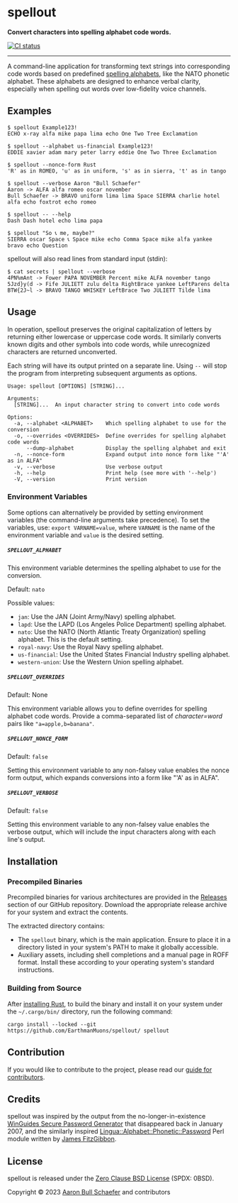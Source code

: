 # spellout

**Convert characters into spelling alphabet code words.**

[![CI status](https://img.shields.io/github/actions/workflow/status/EarthmanMuons/spellout/on-pull-request.yml?event=merge_group&label=ci&logo=github)](https://github.com/EarthmanMuons/spellout/actions?query=event%3Amerge_group)

---

A command-line application for transforming text strings into corresponding code
words based on predefined [spelling alphabets][], like the NATO phonetic alphabet.
These alphabets are designed to enhance verbal clarity, especially when spelling
out words over low-fidelity voice channels.

[spelling alphabets]: https://en.wikipedia.org/wiki/Spelling_alphabet

## Examples

    $ spellout Example123!
    ECHO x-ray alfa mike papa lima echo One Two Tree Exclamation

    $ spellout --alphabet us-financial Example123!
    EDDIE xavier adam mary peter larry eddie One Two Three Exclamation

    $ spellout --nonce-form Rust
    'R' as in ROMEO, 'u' as in uniform, 's' as in sierra, 't' as in tango

    $ spellout --verbose Aaron "Bull Schaefer"
    Aaron -> ALFA alfa romeo oscar november
    Bull Schaefer -> BRAVO uniform lima lima Space SIERRA charlie hotel alfa echo foxtrot echo romeo

    $ spellout -- --help
    Dash Dash hotel echo lima papa

    $ spellout "So 📞 me, maybe?"
    SIERRA oscar Space 📞 Space mike echo Comma Space mike alfa yankee bravo echo Question

spellout will also read lines from standard input (stdin):

    $ cat secrets | spellout --verbose
    4PN%mAnt -> Fower PAPA NOVEMBER Percent mike ALFA november tango
    5Jzd}y(d -> Fife JULIETT zulu delta RightBrace yankee LeftParens delta
    BTW{2J~l -> BRAVO TANGO WHISKEY LeftBrace Two JULIETT Tilde lima

## Usage

In operation, spellout preserves the original capitalization of letters by
returning either lowercase or uppercase code words. It similarly converts known
digits and other symbols into code words, while unrecognized characters are
returned unconverted.

Each string will have its output printed on a separate line. Using `--` will
stop the program from interpreting subsequent arguments as options.

    Usage: spellout [OPTIONS] [STRING]...

    Arguments:
      [STRING]...  An input character string to convert into code words

    Options:
      -a, --alphabet <ALPHABET>    Which spelling alphabet to use for the conversion
      -o, --overrides <OVERRIDES>  Define overrides for spelling alphabet code words
          --dump-alphabet          Display the spelling alphabet and exit
      -n, --nonce-form             Expand output into nonce form like "'A' as in ALFA"
      -v, --verbose                Use verbose output
      -h, --help                   Print help (see more with '--help')
      -V, --version                Print version

### Environment Variables

Some options can alternatively be provided by setting environment variables (the
command-line arguments take precedence). To set the variables, use:
`export VARNAME=value`, where `VARNAME` is the name of the environment variable
and `value` is the desired setting.

##### `SPELLOUT_ALPHABET`

This environment variable determines the spelling alphabet to use for the
conversion.

Default: `nato`

Possible values:

- `jan`: Use the JAN (Joint Army/Navy) spelling alphabet.
- `lapd`: Use the LAPD (Los Angeles Police Department) spelling alphabet.
- `nato`: Use the NATO (North Atlantic Treaty Organization) spelling alphabet.
  This is the default setting.
- `royal-navy`: Use the Royal Navy spelling alphabet.
- `us-financial`: Use the United States Financial Industry spelling alphabet.
- `western-union`: Use the Western Union spelling alphabet.

##### `SPELLOUT_OVERRIDES`

Default: None

This environment variable allows you to define overrides for spelling alphabet
code words. Provide a comma-separated list of _character=word_ pairs like
`"a=apple,b=banana"`.

##### `SPELLOUT_NONCE_FORM`

Default: `false`

Setting this environment variable to any non-falsey value enables the nonce form
output, which expands conversions into a form like "'A' as in ALFA".

##### `SPELLOUT_VERBOSE`

Default: `false`

Setting this environment variable to any non-falsey value enables the verbose
output, which will include the input characters along with each line's output.

## Installation

### Precompiled Binaries

Precompiled binaries for various architectures are provided in the [Releases][]
section of our GitHub repository. Download the appropriate release archive for
your system and extract the contents.

The extracted directory contains:

- The `spellout` binary, which is the main application. Ensure to place it in a
  directory listed in your system's PATH to make it globally accessible.
- Auxiliary assets, including shell completions and a manual page in ROFF
  format. Install these according to your operating system's standard
  instructions.

[Releases]: https://github.com/EarthmanMuons/spellout/releases

### Building from Source

After [installing Rust][], to build the binary and install it on your system under
the `~/.cargo/bin/` directory, run the following command:

```
cargo install --locked --git https://github.com/EarthmanMuons/spellout/ spellout
```

[installing Rust]: https://www.rust-lang.org/learn/get-started

## Contribution

If you would like to contribute to the project, please read our [guide for
contributors][CONTRIBUTING.md].

[CONTRIBUTING.md]:
  https://github.com/EarthmanMuons/spellout/blob/main/CONTRIBUTING.md

## Credits

spellout was inspired by the output from the no-longer-in-existence [WinGuides
Secure Password Generator][WinGuides] that disappeared back in January 2007, and
the similarly inspired [Lingua::Alphabet::Phonetic::Password][Lingua] Perl
module written by [James FitzGibbon][@jf647].

[WinGuides]:
  https://web.archive.org/web/20070106073206/www.winguides.com/security/password.php
[Lingua]: https://github.com/jf647/Lingua-Alphabet-Phonetic-Password/
[@jf647]: https://github.com/jf647/

## License

spellout is released under the [Zero Clause BSD License][LICENSE] (SPDX: 0BSD).

Copyright &copy; 2023 [Aaron Bull Schaefer][EMAIL] and contributors

[LICENSE]: https://github.com/EarthmanMuons/spellout/blob/main/LICENSE
[EMAIL]: mailto:aaron@elasticdog.com
